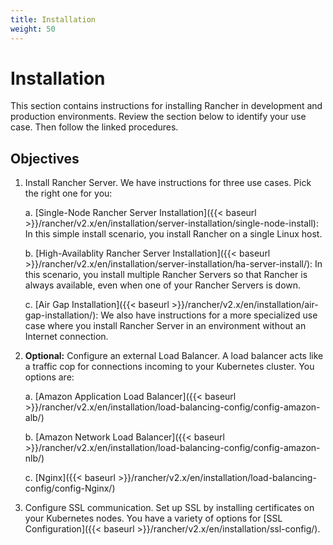 ```yaml
---
title: Installation
weight: 50
---
```

# Installation

This section contains instructions for installing Rancher in development and production environments. Review the section below to identify your use case. Then follow the linked procedures.

## Objectives

1. Install Rancher Server. We have instructions for three use cases. Pick the right one for you:

	a.  [Single-Node Rancher Server Installation]({{< baseurl >}}/rancher/v2.x/en/installation/server-installation/single-node-install): In this simple install scenario, you install Rancher on a single Linux host.

	b.  [High-Availablity Rancher Server Installation]({{< baseurl >}}/rancher/v2.x/en/installation/server-installation/ha-server-install/): In this scenario, you install multiple Rancher Servers so that Rancher is always available, even when one of your Rancher Servers is down.

	c.  [Air Gap Installation]({{< baseurl >}}/rancher/v2.x/en/installation/air-gap-installation/): We also have instructions for a more specialized use case where you install Rancher Server in an environment without an Internet connection.

2. **Optional:** Configure an external Load Balancer. A load balancer acts like a traffic cop for connections incoming to your Kubernetes cluster. You options are:

	a. [Amazon Application Load Balancer]({{< baseurl >}}/rancher/v2.x/en/installation/load-balancing-config/config-amazon-alb/)

	b. [Amazon Network Load Balancer]({{< baseurl >}}/rancher/v2.x/en/installation/load-balancing-config/config-amazon-nlb/)

	c. [Nginx]({{< baseurl >}}/rancher/v2.x/en/installation/load-balancing-config/config-Nginx/)

3. Configure SSL communication. Set up SSL by installing certificates on your Kubernetes nodes. You have a variety of options for [SSL Configuration]({{< baseurl >}}/rancher/v2.x/en/installation/ssl-config/).
